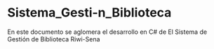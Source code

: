 # Sistema_Gesti-n_Biblioteca
En este documento se aglomera el desarrollo en C# de El Sistema de Gestión de Biblioteca Riwi-Sena
